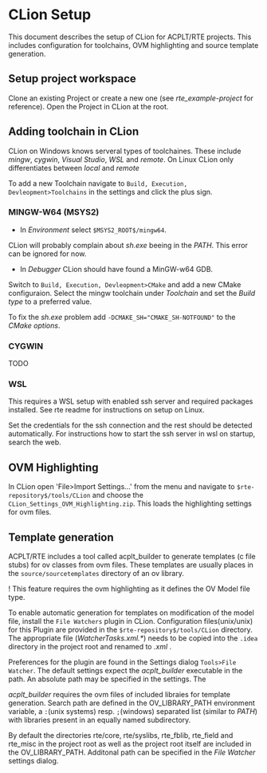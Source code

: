 # CLion Setup

This document describes the setup of CLion for ACPLT/RTE projects.
This includes configuration for toolchains, OVM highlighting and source template generation.

## Setup project workspace

Clone an existing Project or create a new one (see _rte\_example-project_ for reference).
Open the Project in CLion at the root.

## Adding toolchain in CLion

CLion on Windows knows serveral types of toolchaines.
These include _mingw_, _cygwin_, _Visual Studio_, _WSL_ and _remote_.
On Linux CLion only differentiates between _local_ and _remote_

To add a new Toolchain navigate to ``Build, Execution, Devleopment>Toolchains`` in the settings and click the plus sign.

### MINGW-W64 (MSYS2)

* In _Environment_ select ``$MSYS2_ROOT$/mingw64``.

CLion will probably complain about _sh.exe_ beeing in the _PATH_.
This error can be ignored for now.

* In _Debugger_ CLion should have found a MinGW-w64 GDB.

Switch to ``Build, Execution, Devleopment>CMake`` and add a new CMake configuraion.
Select the mingw toolchain under _Toolchain_ and set the _Build type_ to a preferred value.

To fix the _sh.exe_ problem add ``-DCMAKE_SH="CMAKE_SH-NOTFOUND"`` to the _CMake options_.


### CYGWIN
TODO

### WSL

This requires a WSL setup with enabled ssh server and required packages installed.
See rte readme for instructions on setup on Linux.

Set the credentials for the ssh connection and the rest should be detected automatically.
For instructions how to start the ssh server in wsl on startup, search the web.

## OVM Highlighting
In CLion open 'File>Import Settings...' from the menu and navigate to ``$rte-repository$/tools/CLion`` and choose the ``CLion_Settings_OVM_Highlighting.zip``. This loads the highlighting settings for ovm files.

## Template generation
ACPLT/RTE includes a tool called acplt_builder to generate templates (c file stubs) for ov classes from ovm files.
These templates are usually places in the ``source/sourcetemplates`` directory of an ov library.

! This feature requires the ovm highlighting as it defines the OV Model file type.

To enable automatic generation for templates on modification of the model file, install the ``File Watchers`` plugin in CLion.
Configuration files(unix/unix) for this Plugin are provided in the ``$rte-repository$/tools/CLion`` directory.
The appropriate file (_WatcherTasks.xml.*_) needs to be copied into the ``.idea`` directory in the project root and renamed to _.xml_ .

Preferences for the plugin are found in the Settings dialog ``Tools>File Watcher``.
The default settings expect the _acplt\_builder_ executable in the path.
An absolute path may be specified in the settings.
The 

_acplt\_builder_ requires the ovm files of included libraies for template generation.
Search path are defined in the OV\_LIBRARY\_PATH environment variable, a ``:``(unix systems) resp. ``;``(windows) separated list (similar to _PATH_) with libraries present in an equally named subdirectory.

By default the directories rte/core, rte/syslibs, rte\_fblib, rte\_field and rte\_misc in the project root as well as the project root itself are included in the OV\_LIBRARY\_PATH.
Additonal path can be specified in the _File Watcher_ settings dialog.
